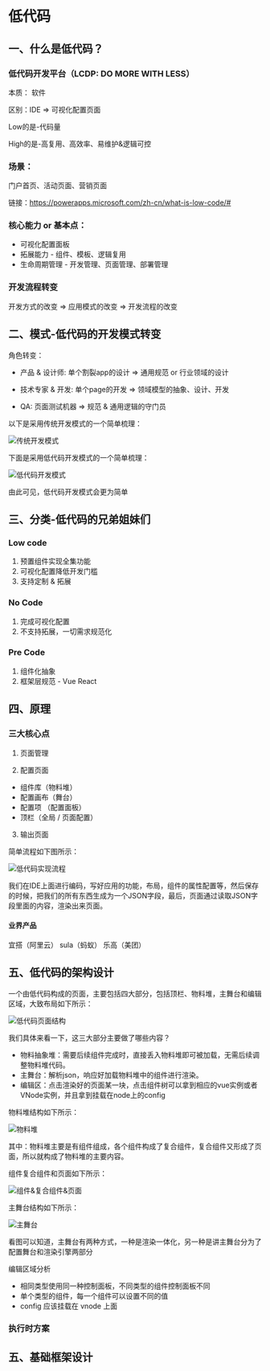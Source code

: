 # 低代码

## 一、什么是低代码？

### 低代码开发平台（LCDP: DO MORE WITH LESS）

本质： 软件

区别：IDE => 可视化配置页面

Low的是-代码量

High的是-高复用、高效率、易维护&逻辑可控

### 场景：

门户首页、活动页面、营销页面

链接：https://powerapps.microsoft.com/zh-cn/what-is-low-code/#

### 核心能力 or 基本点：

* 可视化配置面板
* 拓展能力 - 组件、模板、逻辑复用
* 生命周期管理 - 开发管理、页面管理、部署管理

### 开发流程转变

开发方式的改变 => 应用模式的改变 => 开发流程的改变


## 二、模式-低代码的开发模式转变

角色转变：

* 产品 & 设计师: 单个割裂app的设计 => 通用规范 or 行业领域的设计

* 技术专家 & 开发: 单个page的开发 => 领域模型的抽象、设计、开发

* QA: 页面测试机器 => 规范 & 通用逻辑的守门员

以下是采用传统开发模式的一个简单梳理：

![传统开发模式](./images/传统开发模式.jpg)

下面是采用低代码开发模式的一个简单梳理：

![低代码开发模式](./images/低代码开发模式.jpg)

由此可见，低代码开发模式会更为简单

## 三、分类-低代码的兄弟姐妹们

### Low code

1. 预置组件实现全集功能
2. 可视化配置降低开发门槛
3. 支持定制 & 拓展

### No Code

1. 完成可视化配置
2. 不支持拓展，一切需求规范化

### Pre Code

1. 组件化抽象
2. 框架层规范 - Vue React

## 四、原理

### 三大核心点

1. 页面管理

2. 配置页面

  * 组件库（物料堆）
  * 配置画布（舞台）
  * 配置项 （配置面板）
  * 顶栏（全局 / 页面配置）

3. 输出页面

简单流程如下图所示：

![低代码实现流程](./images/低代码实现流程.jpg)

我们在IDE上面进行编码，写好应用的功能，布局，组件的属性配置等，然后保存的时候，把我们的所有东西生成为一个JSON字段，最后，页面通过读取JSON字段里面的内容，渲染出来页面。

#### 业界产品

宜搭（阿里云）
sula（蚂蚁）
乐高（美团）

## 五、低代码的架构设计

一个由低代码构成的页面，主要包括四大部分，包括顶栏、物料堆，主舞台和编辑区域，大致布局如下所示：

![低代码页面结构](./images/低代码页面结构.jpg)

我们具体来看一下，这三大部分主要做了哪些内容？

* 物料抽象堆：需要后续组件完成时，直接丢入物料堆即可被加载，无需后续调整物料堆代码。
* 主舞台：解析json，响应好加载物料堆中的组件进行渲染。
* 编辑区：点击渲染好的页面某一块，点击组件树可以拿到相应的vue实例或者VNode实例，并且拿到挂载在node上的config

物料堆结构如下所示：

![物料堆](./images/物料堆.jpg)

其中：物料堆主要是有组件组成，各个组件构成了复合组件，复合组件又形成了页面，所以就构成了物料堆的主要内容。

组件复合组件和页面如下所示：

![组件&复合组件&页面](./images/组件&复合组件&页面.jpg)

主舞台结构如下所示：

![主舞台](./images/主舞台.jpg)

看图可以知道，主舞台有两种方式，一种是渲染一体化，另一种是讲主舞台分为了配置舞台和渲染引擎两部分

编辑区域分析

* 相同类型使用同一种控制面板，不同类型的组件控制面板不同
* 单个类型的组件，每一个组件可以设置不同的值
* config 应该挂载在 vnode 上面

### 执行时方案

## 五、基础框架设计